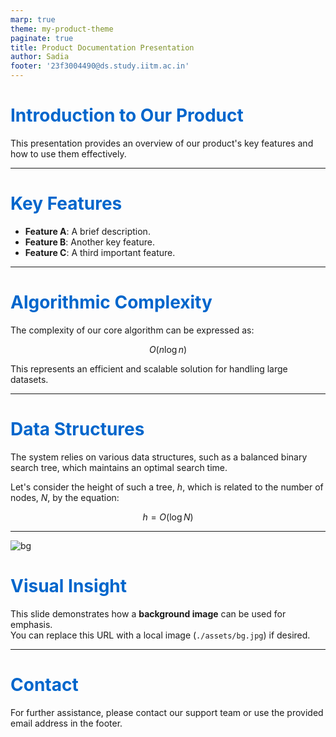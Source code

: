 ```yaml
---
marp: true
theme: my-product-theme
paginate: true
title: Product Documentation Presentation
author: Sadia
footer: '23f3004490@ds.study.iitm.ac.in'
---
```


<style>
/* themes/my-product-theme.css */
section {
  color: #333;
  font-family: Arial, sans-serif;
}
h1, h2, h3 {
  color: #0066cc;
}
</style>

# Introduction to Our Product

This presentation provides an overview of our product's key features and how to use them effectively.

---

# Key Features

- **Feature A**: A brief description.
- **Feature B**: Another key feature.
- **Feature C**: A third important feature.

---

# Algorithmic Complexity

The complexity of our core algorithm can be expressed as:

$$O(n \log n)$$

This represents an efficient and scalable solution for handling large datasets.

---

# Data Structures

The system relies on various data structures, such as a balanced binary search tree, which maintains an optimal search time.

Let's consider the height of such a tree, $h$, which is related to the number of nodes, $N$, by the equation:

$$h = O(\log N)$$

---

![bg](https://marp.app/assets/hero-background.jpg)

# Visual Insight

This slide demonstrates how a **background image** can be used for emphasis.  
You can replace this URL with a local image (`./assets/bg.jpg`) if desired.

---

# Contact

For further assistance, please contact our support team or use the provided email address in the footer.
